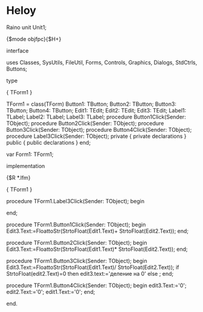 # Heloy
Raino
unit Unit1;

{$mode objfpc}{$H+}

interface

uses
  Classes, SysUtils, FileUtil, Forms, Controls, Graphics, Dialogs, StdCtrls,
  Buttons;

type

  { TForm1 }

  TForm1 = class(TForm)
    Button1: TButton;
    Button2: TButton;
    Button3: TButton;
    Button4: TButton;
    Edit1: TEdit;
    Edit2: TEdit;
    Edit3: TEdit;
    Label1: TLabel;
    Label2: TLabel;
    Label3: TLabel;
    procedure Button1Click(Sender: TObject);
    procedure Button2Click(Sender: TObject);
    procedure Button3Click(Sender: TObject);
    procedure Button4Click(Sender: TObject);
    procedure Label3Click(Sender: TObject);
  private
    { private declarations }
  public
    { public declarations }
  end;

var
  Form1: TForm1;

implementation

{$R *.lfm}

{ TForm1 }

procedure TForm1.Label3Click(Sender: TObject);
begin

end;

procedure TForm1.Button1Click(Sender: TObject);
begin
  Edit3.Text:=FloattoStr(StrtoFloat(Edit1.Text)+ StrtoFloat(Edit2.Text));
end;

procedure TForm1.Button2Click(Sender: TObject);
begin
  Edit3.Text:=FloattoStr(StrtoFloat(Edit1.Text)* StrtoFloat(Edit2.Text));
end;

procedure TForm1.Button3Click(Sender: TObject);
begin
  Edit3.Text:=FloattoStr(StrtoFloat(Edit1.Text)/ StrtoFloat(Edit2.Text));
  if StrtoFloat(edit2.Text)=0 then edit3.text:='деление на 0' else ;
end;

procedure TForm1.Button4Click(Sender: TObject);
begin
  edit3.Text:='0';
  edit2.Text:='0';
  edit1.Text:='0';
end;

end.
                                      
